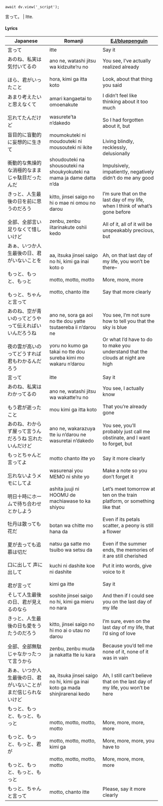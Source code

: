 ```dataviewjs
await dv.view('_script');
```
言って。 | Itte.
#### Lyrics

| Japanese                                                     | Romanji                                                                                                                             | [EJ/bluepenguin](https://ejtranslations.wordpress.com/2017/12/13/yorushika-itte/)                                                                 |
| ------------------------------------------------------------ | ----------------------------------------------------------------------------------------------------------------------------------- | ------------------------------------------------------------------------------------------------------------------------------------------------- |
| 言って                                                          | itte                                                                                                                                | Say it                                                                                                                                            |
| あのね、私実は気付いてるの<br><br>ほら、君がいったこと                              | ano ne, watashi jitsu wa kidzuite’ru no<br><br>hora, kimi ga itta koto                                                              | You see, I’ve actually realized already<br><br>Look, about that thing you said                                                                    |
| あまり考えたいと思えなくて<br><br>忘れてたんだけど                                | amari kangaetai to omoenakute<br><br>wasurete’ta n’dakedo                                                                           | I didn’t feel like thinking about it too much<br><br>So I had forgotten about it, but                                                             |
| 盲目的に盲動的に妄想的に生きて<br><br>衝動的な焦燥的な消極的なままじゃ駄目だったんだ               | moumokuteki ni moudouteki ni mousouteki ni ikite<br><br>shoudouteki na shousouteki na shoukyokuteki na mama ja dame datta n’da      | Living blindly, recklessly, delusionally<br><br>Impulsively, impatiently, negatively didn’t do me any good                                        |
| きっと、人生最後の日を前に思うのだろう<br><br>全部、全部言い足りなくて惜しいけど                 | kitto, jinsei saigo no hi o mae ni omou no darou<br><br>zenbu, zenbu iitarinakute oshii kedo                                        | I’m sure that on the last day of my life, when I think of what’s gone before<br><br>All of it, all of it will be unspeakably precious, but        |
| あぁ、いつか人生最後の日、君がいないことを<br><br>もっと、もっと、もっと<br><br>もっと、ちゃんと言って  | aa, itsuka jinsei saigo no hi, kimi ga inai koto o<br><br>motto, motto, motto<br><br>motto, chanto itte                             | Ah, on that last day of my life, you won’t be there–<br><br>More, more, more<br><br>Say that more clearly                                         |
| あのね、空が青いのってどうやって伝えればいいんだろうね<br><br>夜の雲が高いのってどうすれば君もわかるんだろう   | ano ne, sora ga aoi no tte dou yatte tsutaereba ii n’darou ne<br><br>yoru no kumo ga takai no tte dou sureba kimi mo wakaru n’darou | You see, I’m not sure how to tell you that the sky is blue<br><br>Or what I’d have to do to make you understand that the clouds at night are high |
| 言って                                                          | itte                                                                                                                                | Say it                                                                                                                                            |
| あのね、私実はわかってるの<br><br>もう君が逝ったこと                               | ano ne, watashi jitsu wa wakatte’ru no<br><br>mou kimi ga itta koto                                                                 | You see, I actually know<br><br>That you’re already gone                                                                                          |
| あのね、わからず屋って言うんだろうね 忘れたいんだけど                                  | ano ne, wakarazuya tte iu n’darou ne wasuretai n’dakedo                                                                             | You see, you’ll probably just call me obstinate, and I want to forget, but                                                                        |
| もっとちゃんと言ってよ<br><br>忘れないようメモにしてよ<br><br>明日十時にホームで待ち合わせとかしよう   | motto chanto itte yo<br><br>wasurenai you MEMO ni shite yo<br><br>ashita juuji ni HOOMU de machiawase to ka shiyou                  | Say it more clearly<br><br>Make a note so you don’t forget it<br><br>Let’s meet tomorrow at ten on the train platform, or something like that     |
| 牡丹は散っても花だ<br><br>夏が去っても追慕は切だ                                 | botan wa chitte mo hana da<br><br>natsu ga satte mo tsuibo wa setsu da                                                              | Even if its petals scatter, a peony is still a flower<br><br>Even if the summer ends, the memories of it are still cherished                      |
| 口に出して 声に出して<br><br>君が言って                                     | kuchi ni dashite koe ni dashite<br><br>kimi ga itte                                                                                 | Put it into words, give voice to it<br><br>Say it                                                                                                 |
| そして人生最後の日、君が見えるのなら                                           | soshite jinsei saigo no hi, kimi ga mieru no nara                                                                                   | And then if I could see you on the last day of my life                                                                                            |
| きっと、人生最後の日も愛をうたうのだろう<br><br>全部、全部無駄じゃなかったって言うから              | kitto, jinsei saigo no hi mo ai o utau no darou<br><br>zenbu, zenbu muda ja nakatta tte iu kara                                     | I’m sure, even on the last day of my life, that I’d sing of love<br><br>Because you’d tell me none of it, none of it was in vain                  |
| あぁ、いつか人生最後の日、君がいないことがまだ信じられないけど                              | aa, itsuka jinsei saigo no hi, kimi ga inai koto ga mada shinjirarenai kedo                                                         | Ah, I still can’t believe that on the last day of my life, you won’t be here                                                                      |
| もっと、もっと、もっと、もっと<br><br>もっと、もっと、もっと、君が<br><br>もっと、もっと、もっと、もっと | motto, motto, motto, motto<br><br>motto, motto, motto, kimi ga<br><br>motto, motto, motto, motto                                    | More, more, more, more<br><br>More, more, more, you have to<br><br>More, more, more, more                                                         |
| もっと、ちゃんと言って                                                  | motto, chanto itte                                                                                                                  | Please, say it more clearly                                                                                                                       |
